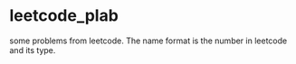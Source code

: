 # leetcode_plab
some problems from leetcode. The name format is the number in leetcode and its type.
